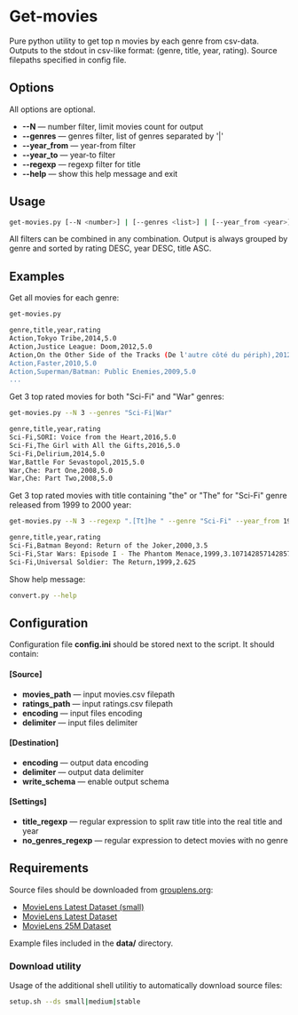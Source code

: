 # Get-movies

Pure python utility to get top n movies by each genre from csv-data.
Outputs to the stdout in csv-like format: (genre, title, year, rating).
Source filepaths specified in config file.


## Options

All options are optional.

- **--N** *<n>* — number filter, limit movies count for output
- **--genres** *<genres list>* — genres filter, list of genres separated by '|'
- **--year_from** *<year>* — year-from filter
- **--year_to** *<year>* — year-to filter
- **--regexp** *<regexp>* — regexp filter for title
- **--help** — show this help message and exit

## Usage

```sh
get-movies.py [--N <number>] | [--genres <list>] | [--year_from <year>] | [--year_to <year>] | [--regexp <regular-expression>] | [--help]
```

All filters can be combined in any combination.
Output is always grouped by genre and sorted by rating DESC, year DESC, title ASC. 

## Examples

Get all movies for each genre:
```sh
get-movies.py

genre,title,year,rating
Action,Tokyo Tribe,2014,5.0
Action,Justice League: Doom,2012,5.0
Action,On the Other Side of the Tracks (De l'autre côté du périph),2012,5.0
Action,Faster,2010,5.0
Action,Superman/Batman: Public Enemies,2009,5.0
...
```

Get 3 top rated movies for both "Sci-Fi" and "War" genres:
```sh
get-movies.py --N 3 --genres "Sci-Fi|War"

genre,title,year,rating
Sci-Fi,SORI: Voice from the Heart,2016,5.0
Sci-Fi,The Girl with All the Gifts,2016,5.0
Sci-Fi,Delirium,2014,5.0
War,Battle For Sevastopol,2015,5.0
War,Che: Part One,2008,5.0
War,Che: Part Two,2008,5.0
```

Get 3 top rated movies with title containing "the" or "The" for "Sci-Fi" genre released from 1999 to 2000 year:
```sh
get-movies.py --N 3 --regexp ".[Tt]he " --genre "Sci-Fi" --year_from 1999 --year_to 2000

genre,title,year,rating
Sci-Fi,Batman Beyond: Return of the Joker,2000,3.5
Sci-Fi,Star Wars: Episode I - The Phantom Menace,1999,3.107142857142857
Sci-Fi,Universal Soldier: The Return,1999,2.625
```

Show help message:
```sh
convert.py --help
```

## Configuration

Configuration file **config.ini** should be stored next to the script. It should contain:

#### [Source]
- **movies_path** — input movies.csv filepath
- **ratings_path** — input ratings.csv filepath
- **encoding** — input files encoding
- **delimiter** — input files delimiter
#### [Destination]
- **encoding** — output data encoding
- **delimiter** — output data delimiter
- **write_schema** — enable output schema 
#### [Settings]
- **title_regexp** — regular expression to split raw title into the real title and year
- **no_genres_regexp** — regular expression to detect movies with no genre

## Requirements

Source files should be downloaded from [grouplens.org](https://grouplens.org/datasets/movielens/):

- [MovieLens Latest Dataset (small)](https://files.grouplens.org/datasets/movielens/ml-latest-small.zip)
- [MovieLens Latest Dataset](https://files.grouplens.org/datasets/movielens/ml-latest.zip)
- [MovieLens 25M Dataset](https://files.grouplens.org/datasets/movielens/ml-25m.zip)

Example files included in the **data/** directory.

### Download utility

Usage of the additional shell utilitiy to automatically download source files:
```sh
setup.sh --ds small|medium|stable
```
